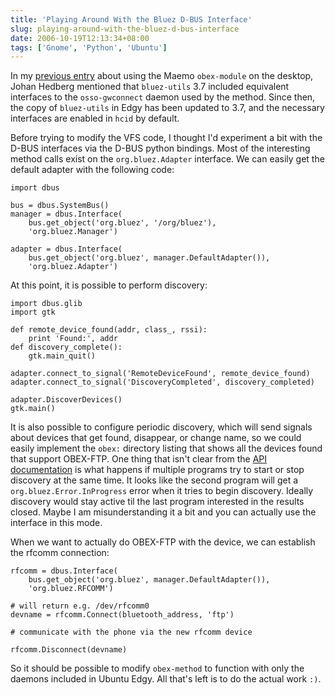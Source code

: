 ```yaml
---
title: 'Playing Around With the Bluez D-BUS Interface'
slug: playing-around-with-the-bluez-d-bus-interface
date: 2006-10-19T12:13:34+08:00
tags: ['Gnome', 'Python', 'Ubuntu']
---
```


In my [previous entry](obex-in-nautilus/index.md) about using the
Maemo `obex-module` on the desktop, Johan Hedberg mentioned that
`bluez-utils` 3.7 included equivalent interfaces to the
`osso-gwconnect` daemon used by the method. Since then, the copy of
`bluez-utils` in Edgy has been updated to 3.7, and the necessary
interfaces are enabled in `hcid` by default.

Before trying to modify the VFS code, I thought I\'d experiment a bit
with the D-BUS interfaces via the D-BUS python bindings. Most of the
interesting method calls exist on the `org.bluez.Adapter` interface. We
can easily get the default adapter with the following code:

    import dbus

    bus = dbus.SystemBus()
    manager = dbus.Interface(
        bus.get_object('org.bluez', '/org/bluez'),
        'org.bluez.Manager')

    adapter = dbus.Interface(
        bus.get_object('org.bluez', manager.DefaultAdapter()),
        'org.bluez.Adapter')

At this point, it is possible to perform discovery:

    import dbus.glib
    import gtk

    def remote_device_found(addr, class_, rssi):
        print 'Found:', addr
    def discovery_complete():
        gtk.main_quit()

    adapter.connect_to_signal('RemoteDeviceFound', remote_device_found)
    adapter.connect_to_signal('DiscoveryCompleted', discovery_completed)

    adapter.DiscoverDevices()
    gtk.main()

It is also possible to configure periodic discovery, which will send
signals about devices that get found, disappear, or change name, so we
could easily implement the `obex:` directory listing that shows all
the devices found that support OBEX-FTP. One thing that isn\'t clear
from the [API
documentation](http://bluez.cvs.sourceforge.net/bluez/utils/hcid/dbus-api.txt?view=markup)
is what happens if multiple programs try to start or stop discovery at
the same time. It looks like the second program will get a
`org.bluez.Error.InProgress` error when it tries to begin discovery.
Ideally discovery would stay active til the last program interested in
the results closed. Maybe I am misunderstanding it a bit and you can
actually use the interface in this mode.

When we want to actually do OBEX-FTP with the device, we can establish
the rfcomm connection:

    rfcomm = dbus.Interface(
        bus.get_object('org.bluez', manager.DefaultAdapter()),
        'org.bluez.RFCOMM')

    # will return e.g. /dev/rfcomm0
    devname = rfcomm.Connect(bluetooth_address, 'ftp')

    # communicate with the phone via the new rfcomm device

    rfcomm.Disconnect(devname)

So it should be possible to modify `obex-method` to function with only
the daemons included in Ubuntu Edgy. All that\'s left is to do the
actual work `:)`.
